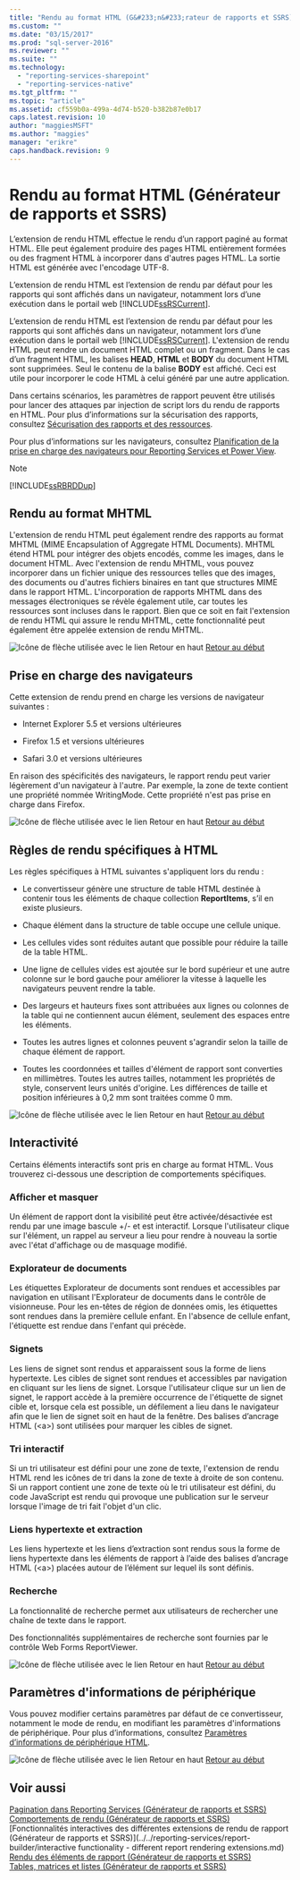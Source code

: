 ```yaml
---
title: "Rendu au format HTML (G&#233;n&#233;rateur de rapports et SSRS) | Microsoft Docs"
ms.custom: ""
ms.date: "03/15/2017"
ms.prod: "sql-server-2016"
ms.reviewer: ""
ms.suite: ""
ms.technology: 
  - "reporting-services-sharepoint"
  - "reporting-services-native"
ms.tgt_pltfrm: ""
ms.topic: "article"
ms.assetid: cf559b0a-499a-4d74-b520-b382b87e0b17
caps.latest.revision: 10
author: "maggiesMSFT"
ms.author: "maggies"
manager: "erikre"
caps.handback.revision: 9
---
```

# Rendu au format HTML (G&#233;n&#233;rateur de rapports et SSRS)
  L’extension de rendu HTML effectue le rendu d’un rapport paginé au format HTML. Elle peut également produire des pages HTML entièrement formées ou des fragment HTML à incorporer dans d'autres pages HTML. La sortie HTML est générée avec l'encodage UTF-8.  
  
 L’extension de rendu HTML est l’extension de rendu par défaut pour les rapports qui sont affichés dans un navigateur, notamment lors d’une exécution dans le portail web [!INCLUDE[ssRSCurrent](../../includes/ssrscurrent-md.md)].  
  
 L’extension de rendu HTML est l’extension de rendu par défaut pour les rapports qui sont affichés dans un navigateur, notamment lors d’une exécution dans le portail web [!INCLUDE[ssRSCurrent](../../includes/ssrscurrent-md.md)]. L'extension de rendu HTML peut rendre un document HTML complet ou un fragment. Dans le cas d’un fragment HTML, les balises **HEAD**, **HTML** et **BODY** du document HTML sont supprimées. Seul le contenu de la balise **BODY** est affiché. Ceci est utile pour incorporer le code HTML à celui généré par une autre application.  
  
 Dans certains scénarios, les paramètres de rapport peuvent être utilisés pour lancer des attaques par injection de script lors du rendu de rapports en HTML. Pour plus d’informations sur la sécurisation des rapports, consultez [Sécurisation des rapports et des ressources](../../reporting-services/security/secure-reports-and-resources.md).  
  
 Pour plus d’informations sur les navigateurs, consultez [Planification de la prise en charge des navigateurs pour Reporting Services et Power View](../../reporting-services/browser-support-for-reporting-services-and-power-view.md).  
  
> [!NOTE]  
>  [!INCLUDE[ssRBRDDup](../../includes/ssrbrddup-md.md)]  
  
##  <a name="RenderingMHTML"></a> Rendu au format MHTML  
 L'extension de rendu HTML peut également rendre des rapports au format MHTML (MIME Encapsulation of Aggregate HTML Documents). MHTML étend HTML pour intégrer des objets encodés, comme les images, dans le document HTML. Avec l'extension de rendu MHTML, vous pouvez incorporer dans un fichier unique des ressources telles que des images, des documents ou d'autres fichiers binaires en tant que structures MIME dans le rapport HTML. L'incorporation de rapports MHTML dans des messages électroniques se révèle également utile, car toutes les ressources sont incluses dans le rapport. Bien que ce soit en fait l'extension de rendu HTML qui assure le rendu MHTML, cette fonctionnalité peut également être appelée extension de rendu MHTML.  
  
 ![Icône de flèche utilisée avec le lien Retour en haut](../../analysis-services/instances/media/uparrow16x16.png "Icône de flèche utilisée avec le lien Retour en haut") [Retour au début](#BackToTop)  
  
##  <a name="BrowserSupport"></a> Prise en charge des navigateurs  
 Cette extension de rendu prend en charge les versions de navigateur suivantes :  
  
-   Internet Explorer 5.5 et versions ultérieures  
  
-   Firefox 1.5 et versions ultérieures  
  
-   Safari 3.0 et versions ultérieures  
  
 En raison des spécificités des navigateurs, le rapport rendu peut varier légèrement d'un navigateur à l'autre. Par exemple, la zone de texte contient une propriété nommée WritingMode. Cette propriété n'est pas prise en charge dans Firefox.  
  
 ![Icône de flèche utilisée avec le lien Retour en haut](../../analysis-services/instances/media/uparrow16x16.png "Icône de flèche utilisée avec le lien Retour en haut") [Retour au début](#BackToTop)  
  
##  <a name="HTMLSpecificRenderingRules"></a> Règles de rendu spécifiques à HTML  
 Les règles spécifiques à HTML suivantes s'appliquent lors du rendu :  
  
-   Le convertisseur génère une structure de table HTML destinée à contenir tous les éléments de chaque collection **ReportItems**, s’il en existe plusieurs.  
  
-   Chaque élément dans la structure de table occupe une cellule unique.  
  
-   Les cellules vides sont réduites autant que possible pour réduire la taille de la table HTML.  
  
-   Une ligne de cellules vides est ajoutée sur le bord supérieur et une autre colonne sur le bord gauche pour améliorer la vitesse à laquelle les navigateurs peuvent rendre la table.  
  
-   Des largeurs et hauteurs fixes sont attribuées aux lignes ou colonnes de la table qui ne contiennent aucun élément, seulement des espaces entre les éléments.  
  
-   Toutes les autres lignes et colonnes peuvent s'agrandir selon la taille de chaque élément de rapport.  
  
-   Toutes les coordonnées et tailles d'élément de rapport sont converties en millimètres. Toutes les autres tailles, notamment les propriétés de style, conservent leurs unités d'origine. Les différences de taille et position inférieures à 0,2 mm sont traitées comme 0 mm.  
  
 ![Icône de flèche utilisée avec le lien Retour en haut](../../analysis-services/instances/media/uparrow16x16.png "Icône de flèche utilisée avec le lien Retour en haut") [Retour au début](#BackToTop)  
  
##  <a name="Interactivity"></a> Interactivité  
 Certains éléments interactifs sont pris en charge au format HTML. Vous trouverez ci-dessous une description de comportements spécifiques.  
  
### Afficher et masquer  
 Un élément de rapport dont la visibilité peut être activée/désactivée est rendu par une image bascule +/- et est interactif. Lorsque l'utilisateur clique sur l'élément, un rappel au serveur a lieu pour rendre à nouveau la sortie avec l'état d'affichage ou de masquage modifié.  
  
### Explorateur de documents  
 Les étiquettes Explorateur de documents sont rendues et accessibles par navigation en utilisant l'Explorateur de documents dans le contrôle de visionneuse. Pour les en-têtes de région de données omis, les étiquettes sont rendues dans la première cellule enfant. En l'absence de cellule enfant, l'étiquette est rendue dans l'enfant qui précède.  
  
### Signets  
 Les liens de signet sont rendus et apparaissent sous la forme de liens hypertexte. Les cibles de signet sont rendues et accessibles par navigation en cliquant sur les liens de signet. Lorsque l'utilisateur clique sur un lien de signet, le rapport accède à la première occurrence de l'étiquette de signet cible et, lorsque cela est possible, un défilement a lieu dans le navigateur afin que le lien de signet soit en haut de la fenêtre. Des balises d’ancrage HTML (\<a>) sont utilisées pour marquer les cibles de signet.  
  
### Tri interactif  
 Si un tri utilisateur est défini pour une zone de texte, l'extension de rendu HTML rend les icônes de tri dans la zone de texte à droite de son contenu. Si un rapport contient une zone de texte où le tri utilisateur est défini, du code JavaScript est rendu qui provoque une publication sur le serveur lorsque l'image de tri fait l'objet d'un clic.  
  
### Liens hypertexte et extraction  
 Les liens hypertexte et les liens d’extraction sont rendus sous la forme de liens hypertexte dans les éléments de rapport à l’aide des balises d’ancrage HTML (\<a>) placées autour de l’élément sur lequel ils sont définis.  
  
### Recherche  
 La fonctionnalité de recherche permet aux utilisateurs de rechercher une chaîne de texte dans le rapport.  
  
 Des fonctionnalités supplémentaires de recherche sont fournies par le contrôle Web Forms ReportViewer.  
  
 ![Icône de flèche utilisée avec le lien Retour en haut](../../analysis-services/instances/media/uparrow16x16.png "Icône de flèche utilisée avec le lien Retour en haut") [Retour au début](#BackToTop)  
  
##  <a name="DeviceInfo"></a> Paramètres d'informations de périphérique  
 Vous pouvez modifier certains paramètres par défaut de ce convertisseur, notamment le mode de rendu, en modifiant les paramètres d'informations de périphérique. Pour plus d’informations, consultez [Paramètres d’informations de périphérique HTML](../../reporting-services/html-device-information-settings.md).  
  
 ![Icône de flèche utilisée avec le lien Retour en haut](../../analysis-services/instances/media/uparrow16x16.png "Icône de flèche utilisée avec le lien Retour en haut") [Retour au début](#BackToTop)  
  
## Voir aussi  
 [Pagination dans Reporting Services &#40;Générateur de rapports et SSRS&#41;](../../reporting-services/report-design/pagination-in-reporting-services-report-builder-and-ssrs.md)   
 [Comportements de rendu &#40;Générateur de rapports et SSRS&#41;](../../reporting-services/report-design/rendering-behaviors-report-builder-and-ssrs.md)   
 [Fonctionnalités interactives des différentes extensions de rendu de rapport &#40;Générateur de rapports et SSRS&#41;](../../reporting-services/report-builder/interactive functionality - different report rendering extensions.md)   
 [Rendu des éléments de rapport &#40;Générateur de rapports et SSRS&#41;](../../reporting-services/report-design/rendering-report-items-report-builder-and-ssrs.md)   
 [Tables, matrices et listes &#40;Générateur de rapports et SSRS&#41;](../../reporting-services/report-design/tables-matrices-and-lists-report-builder-and-ssrs.md)  
  
  